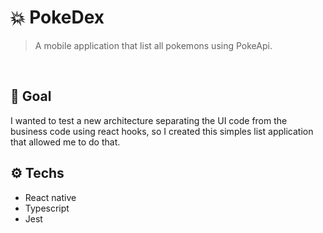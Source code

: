 # 💥 PokeDex
> A mobile application that list all pokemons using PokeApi.

<br />

## 🏁 Goal
I wanted to test a new architecture separating the UI code from the business code using react hooks, so I created this simples list application that allowed me to do that.

## ⚙️ Techs
- React native
- Typescript
- Jest

